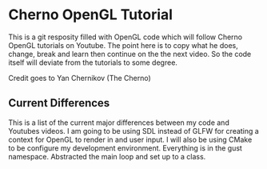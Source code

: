 # Cherno OpenGL Tutorial

This is a git resposity filled with OpenGL code which will follow Cherno OpenGL tutorials on Youtube.
The point here is to copy what he does, change, break and learn then continue on the the next video.
So the code itself will deviate from the tutorials to some degree. 

Credit goes to Yan Chernikov (The Cherno)

## Current Differences

This is a list of the current major differences between my code and Youtubes videos.
I am going to be using SDL instead of GLFW for creating a context for OpenGL to render in and user input.
I will also be using CMake to be configure my development environment.
Everything is in the gust namespace.
Abstracted the main loop and set up to a class.
